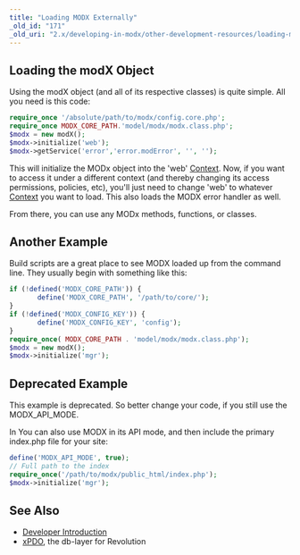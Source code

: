 ```yaml
---
title: "Loading MODX Externally"
_old_id: "171"
_old_uri: "2.x/developing-in-modx/other-development-resources/loading-modx-externally"
---
```


##  Loading the modX Object 

 Using the modX object (and all of its respective classes) is quite simple. All you need is this code:

 ``` php 
require_once '/absolute/path/to/modx/config.core.php';
require_once MODX_CORE_PATH.'model/modx/modx.class.php';
$modx = new modX();
$modx->initialize('web');
$modx->getService('error','error.modError', '', '');
```

 This will initialize the MODx object into the 'web' [Context](building-sites/contexts "Contexts"). Now, if you want to access it under a different context (and thereby changing its access permissions, policies, etc), you'll just need to change 'web' to whatever [Context](building-sites/contexts "Contexts") you want to load. This also loads the MODX error handler as well.

 From there, you can use any MODx methods, functions, or classes.

##  Another Example 

 Build scripts are a great place to see MODX loaded up from the command line. They usually begin with something like this:

 ``` php 
if (!defined('MODX_CORE_PATH')) {
        define('MODX_CORE_PATH', '/path/to/core/');
}
if (!defined('MODX_CONFIG_KEY')) {
        define('MODX_CONFIG_KEY', 'config');
}
require_once( MODX_CORE_PATH . 'model/modx/modx.class.php');
$modx = new modX();
$modx->initialize('mgr');
```

##  Deprecated Example 

 This example is deprecated. So better change your code, if you still use the MODX\_API\_MODE.

 In You can also use MODX in its API mode, and then include the primary index.php file for your site:

  ``` php 
define('MODX_API_MODE', true);
// Full path to the index
require_once('/path/to/modx/public_html/index.php');
$modx->initialize('mgr');
```

##  See Also 

- [Developer Introduction](developing-in-modx/overview-of-modx-development/developer-introduction "Developer Introduction")
- [xPDO](/display/xPDO20/Home "Home"), the db-layer for Revolution
